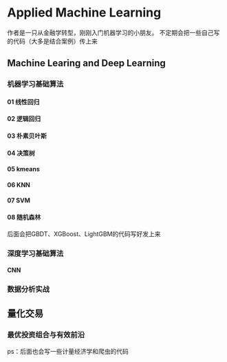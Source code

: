 Applied Machine Learning
===
作者是一只从金融学转型，刚刚入门机器学习的小朋友。
不定期会把一些自己写的代码（大多是结合案例）传上来
## Machine Learing and Deep Learning
### 机器学习基础算法 
#### 01 线性回归
#### 02 逻辑回归
#### 03 朴素贝叶斯
#### 04 决策树
#### 05 kmeans
#### 06 KNN
#### 07 SVM
#### 08 随机森林
后面会把GBDT、XGBoost、LightGBM的代码写好发上来
### 深度学习基础算法
#### CNN
### 数据分析实战

## 量化交易
### 最优投资组合与有效前沿

ps：后面也会写一些计量经济学和爬虫的代码
